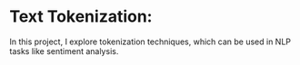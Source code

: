 # Text Tokenization: 
In this project, I explore tokenization techniques, which can be used in NLP tasks like sentiment analysis.

